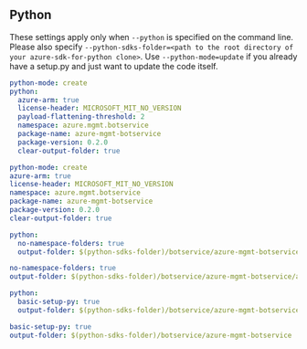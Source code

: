 ## Python

These settings apply only when `--python` is specified on the command line.
Please also specify `--python-sdks-folder=<path to the root directory of your azure-sdk-for-python clone>`.
Use `--python-mode=update` if you already have a setup.py and just want to update the code itself.

``` yaml $(python) && !$(track2)
python-mode: create
python:
  azure-arm: true
  license-header: MICROSOFT_MIT_NO_VERSION
  payload-flattening-threshold: 2
  namespace: azure.mgmt.botservice
  package-name: azure-mgmt-botservice
  package-version: 0.2.0
  clear-output-folder: true
```

``` yaml $(python) && $(track2)
python-mode: create
azure-arm: true
license-header: MICROSOFT_MIT_NO_VERSION
namespace: azure.mgmt.botservice
package-name: azure-mgmt-botservice
package-version: 0.2.0
clear-output-folder: true
```

``` yaml $(python) && $(python-mode) == 'update' && !$(track2)
python:
  no-namespace-folders: true
  output-folder: $(python-sdks-folder)/botservice/azure-mgmt-botservice/azure/mgmt/botservice
```

``` yaml $(python) && $(python-mode) == 'update' && $(track2)
no-namespace-folders: true
output-folder: $(python-sdks-folder)/botservice/azure-mgmt-botservice/azure/mgmt/botservice
```

``` yaml $(python) && $(python-mode) == 'create' && !$(track2)
python:
  basic-setup-py: true
  output-folder: $(python-sdks-folder)/botservice/azure-mgmt-botservice
```

``` yaml $(python) && $(python-mode) == 'create' && $(track2)
basic-setup-py: true
output-folder: $(python-sdks-folder)/botservice/azure-mgmt-botservice
```
